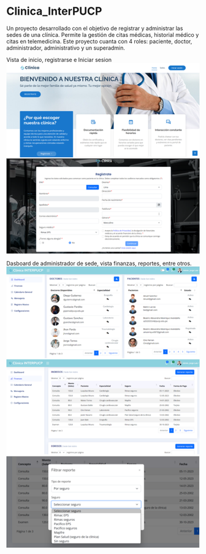 # Clinica_InterPUCP
Un proyecto desarrollado con el objetivo de registrar y administrar las sedes de una clínica. Permite la gestión de citas médicas, historial médico y citas en telemedicina. Este proyecto cuanta con 4 roles: paciente, doctor, administrador, administrativo y un superadmin.


Vista de inicio, registrarse e Iniciar sesion
![](inicio.png) ![](registro.png)

Dasboard de administrador de sede, vista finanzas, reportes, entre otros.
![](dashboard.png) ![](finanzas.png)![](reportes.png)

